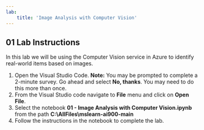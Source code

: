 ```yaml
---
lab:
    title: 'Image Analysis with Computer Vision'
---
```


## 01 Lab Instructions
In this lab we will be using the Computer Vision service in Azure to identify real-world items based on images.

1. Open the Visual Studio Code.
**Note:** You may be prompted to complete a 2-minute survey. Go ahead and select **No, thanks**. You may need to do this more than once.
2. From the Visual Studio code navigate to **File** menu and click on **Open File**.
3. Select the notebook **01 - Image Analysis with Computer Vision.ipynb** from the path **C:\AllFiles\mslearn-ai900-main**
4.  Follow the instructions in the notebook to complete the lab.
